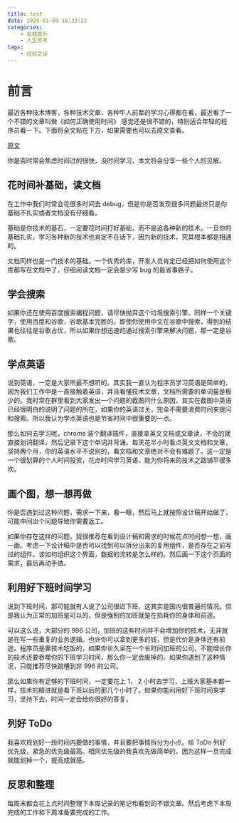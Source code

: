 ```yaml
---
title: test
date: 2020-01-09 16:33:22
categories: 
	- 自我提升
	- 人生思考
tags: 
	- 经验之谈
---
```

# 前言
最近各种技术博客，各种技术文章，各种牛人前辈的学习心得都在看，最近看了一个不错的文章叫做《如何正确使用时间》
感觉还是很不错的，特别适合年轻的程序员看一下。下面将全文贴在下方，如果需要也可以去原文查看。

[原文](http://caibaojian.com/interview-map/career/)

你是否时常会焦虑时间过的很快，没时间学习，本文将会分享一些个人的见解。

## 花时间补基础，读文档
在工作中我们时常会花很多时间去 debug，但是你是否发现很多问题最终只是你基础不扎实或者文档没有仔细看。

基础是你技术的基石，一定要花时间打好基础，而不是追各种新的技术。一旦你的基础扎实，学习各种新的技术也肯定不在话下，因为新的技术，究其根本都是相通的。

文档同样也是一门技术的基础。一个优秀的库，开发人员肯定已经把如何使用这个库都写在文档中了，仔细阅读文档一定会是少写 bug 的最省事路子。

## 学会搜索
如果你还在使用百度搜索编程问题，请尽快抛弃这个垃圾搜索引擎。同样一个关键字，使用百度和谷歌，谷歌基本完胜的。即使你使用中文在谷歌中搜索，得到的结果也往往是谷歌占优，所以如果你想迅速的通过搜索引擎来解决问题，那一定是谷歌。

## 学点英语
说到英语，一定是大家所最不想听的。其实我一直认为程序员学习英语是简单的，因为我们工作中是一直接触着英语，并且看懂技术文章，文档所需要的单词量是极少的。我时常在群里看到大家发出一个问题的截图问什么原因，其实在截图中英语已经很明白的说明了问题的所在，如果你的英语过关，完全不需要浪费时间来提问和搜索。所以我认为学点英语也是节省时间中很重要的一点。

那么如何去学习呢，chrome 装个翻译插件，直接拿英文文档或文章读，不会的就直接划词翻译，然后记录下这个单词并背诵。每天花半小时看点英文文档和文章，坚持两个月，你的英语水平不说别的，看文档和文章绝对不会有难题了。这一定是一个很划算的个人时间投资，花点时间学习英语，能为你将来的技术之路铺平很多坎。

## 画个图，想一想再做
你是否遇到过这种问题，需求一下来，看一眼，然后马上就按照设计稿开始做了，可能中间出个问题导致你需要返工。

如果你存在这样的问题，我很推荐在看到设计稿和需求的时候花点时间想一想，画一画。考虑一下设计稿中是否可以找到可以拆分出来的复用组件，是否存在之前写过的组件。该如何组织这个界面，数据的流转是怎么样的。然后画一下这个页面的需求，最后再动手做。

## 利用好下班时间学习
说到下班时间，那可能就有人说了公司很迟下班，这其实是国内很普遍的情况。但是我认为正常的加班是可以的，但是强制的加班就是在损耗你的身体和前途。

可以这么说，大部分的 996 公司，加班的这些时间并不会增加你的技术，无非就是在写一些重复的业务逻辑。也许你可以拿到更多的钱，但是代价是身体还有前途。程序员是靠技术吃饭的，如果你长久呆在一个长时间加班的公司，不能增长你的技术还要吞噬你的下班学习时间，那么你一定会废掉的。如果你遇到了这种情况，只能推荐尽快跳槽到非 996 的公司。

那么如果你有足够的下班时间，一定要花上 1， 2 小时去学习，上班大家基本都一样，技术的精进就是看下班以后的那几个小时了。如果你能利用好下班时间来学习，坚持下去，时间一定会给你很好的答复。

## 列好 ToDo
我喜欢规划好一段时间内要做的事情，并且要把事情拆分为小点。给 ToDo 列好优先级，紧急的优先级最高。相同优先级的我喜欢先做简单的，因为这样一旦完成就能划掉一个，提高成就感。

## 反思和整理
每周末都会花上点时间整理下本周记录的笔记和看到的不错文章。然后考虑下本周完成的工作和下周准备要完成的工作。